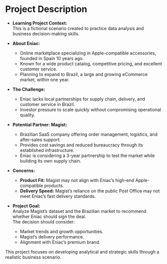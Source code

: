 # Project Description

-   **Learning Project Context:**  
    This is a fictional scenario created to practice data analysis and business decision-making skills.
    
-   **About Eniac:**
    
    -   Online marketplace specializing in Apple-compatible accessories, founded in Spain 10 years ago.
    -   Known for a wide product catalog, competitive pricing, and excellent customer service.
    -   Planning to expand to Brazil, a large and growing eCommerce market, within one year.
-   **The Challenge:**
    
    -   Eniac lacks local partnerships for supply chain, delivery, and customer service in Brazil.
    -   Investor pressure to scale quickly without compromising operational quality.
-   **Potential Partner: Magist:**
    
    -   Brazilian SaaS company offering order management, logistics, and after-sales support.
    -   Provides cost savings and reduced bureaucracy through its established infrastructure.
    -   Eniac is considering a 3-year partnership to test the market while building its own supply chain.
-   **Concerns:**
    
    -   **Product Fit:** Magist may not align with Eniac’s high-end Apple-compatible products.
    -   **Delivery Speed:** Magist’s reliance on the public Post Office may not meet Eniac’s fast delivery standards.
-   **Project Goal:**  
    Analyze Magist’s dataset and the Brazilian market to recommend whether Eniac should sign the deal.  
    The decision should consider:
    
    -   Market trends and growth opportunities.
    -   Magist’s delivery performance.
    -   Alignment with Eniac’s premium brand.

This project focuses on developing analytical and strategic skills through a realistic business scenario.
